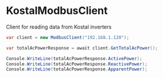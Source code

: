 # KostalModbusClient
Client for reading data from Kostal inverters

```c#
var client = new ModbusClient("192.168.1.120");

var totalAcPowerResponse = await client.GetTotalAcPower();

Console.WriteLine(totalAcPowerResponse.ActivePower);
Console.WriteLine(totalAcPowerResponse.ReactivePower);
Console.WriteLine(totalAcPowerResponse.ApparentPower);

```
